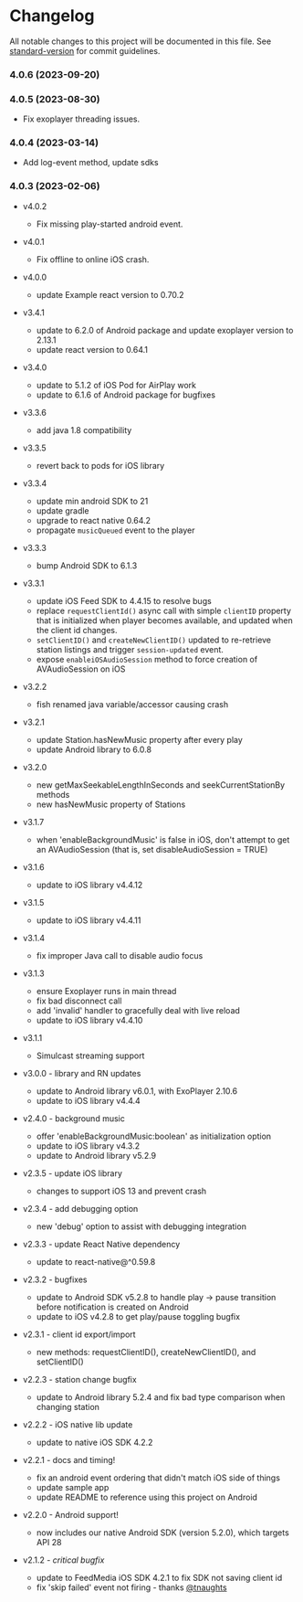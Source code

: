 # Changelog

All notable changes to this project will be documented in this file. See [standard-version](https://github.com/conventional-changelog/standard-version) for commit guidelines.

### 4.0.6 (2023-09-20)

### 4.0.5 (2023-08-30)
  - Fix exoplayer threading issues. 

### 4.0.4 (2023-03-14)
  - Add log-event method, update sdks
  
### 4.0.3 (2023-02-06)

- v4.0.2
  - Fix missing play-started android event.

- v4.0.1
  - Fix offline to online iOS crash.

- v4.0.0
  - update Example react version to 0.70.2

- v3.4.1
  - update to 6.2.0 of Android package and update exoplayer version to 2.13.1 
  - update react version to 0.64.1
  
- v3.4.0
  - update to 5.1.2 of iOS Pod for AirPlay work
  - update to 6.1.6 of Android package for bugfixes

- v3.3.6
  - add java 1.8 compatibility

- v3.3.5
  - revert back to pods for iOS library

- v3.3.4
  - update min android SDK to 21
  - update gradle
  - upgrade to react native 0.64.2
  - propagate `musicQueued` event to the player

- v3.3.3
  - bump Android SDK to 6.1.3

- v3.3.1
  - update iOS Feed SDK to 4.4.15 to resolve bugs
  - replace `requestClientId()` async call with simple `clientID` property
    that is initialized when player becomes available, and updated
    when the client id changes.
  - `setClientID()` and `createNewClientID()` updated to re-retrieve
    station listings and trigger `session-updated` event.
  - expose `enableiOSAudioSession` method to force creation of
    AVAudioSession on iOS

- v3.2.2
  - fish renamed java variable/accessor causing crash

- v3.2.1
  - update Station.hasNewMusic property after every play
  - update Android library to 6.0.8

- v3.2.0
  - new getMaxSeekableLengthInSeconds and seekCurrentStationBy methods
  - new hasNewMusic property of Stations

- v3.1.7
  - when 'enableBackgroundMusic' is false in iOS, don't attempt to 
    get an AVAudioSession (that is, set disableAudioSession = TRUE)

- v3.1.6
  - update to iOS library v4.4.12

- v3.1.5
  - update to iOS library v4.4.11

- v3.1.4
  - fix improper Java call to disable audio focus

- v3.1.3
  - ensure Exoplayer runs in main thread
  - fix bad disconnect call
  - add 'invalid' handler to gracefully deal with live reload
  - update to iOS library v4.4.10

- v3.1.1
  - Simulcast streaming support

- v3.0.0 - library and RN updates
  - update to Android library v6.0.1, with ExoPlayer 2.10.6
  - update to iOS library v4.4.4

- v2.4.0 - background music
  - offer 'enableBackgroundMusic:boolean' as initialization option
  - update to iOS library v4.3.2
  - update to Android library v5.2.9

- v2.3.5 - update iOS library
  - changes to support iOS 13 and prevent crash

- v2.3.4 - add debugging option
  - new 'debug' option to assist with debugging integration

- v2.3.3 - update React Native dependency
  - update to react-native@^0.59.8

- v2.3.2 - bugfixes
  - update to Android SDK v5.2.8 to handle play -> pause transition before notification is created on Android
  - update to iOS v4.2.8 to get play/pause toggling bugfix

- v2.3.1 - client id export/import
  - new methods: requestClientID(), createNewClientID(), and setClientID()

- v2.2.3 - station change bugfix
  - update to Android library 5.2.4 and fix bad type comparison when changing 
    station

- v2.2.2 - iOS native lib update
  - update to native iOS SDK 4.2.2

- v2.2.1 - docs and timing!
  - fix an android event ordering that didn't match iOS side of things
  - update sample app
  - update README to reference using this project on Android

- v2.2.0 - Android support!
  - now includes our native Android SDK (version 5.2.0), which targets API 28

- v2.1.2 - *critical bugfix*
  - update to FeedMedia iOS SDK 4.2.1 to fix SDK not saving client id
  - fix 'skip failed' event not firing - thanks [@tnaughts](https://github.com/tnaughts)
